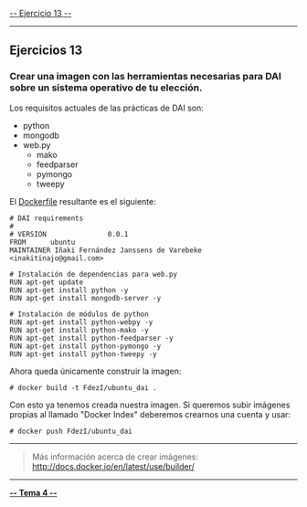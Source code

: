 [-- Ejercicio 13 --](./ejercicio13.md)

------------------


## Ejercicios 13

### Crear una imagen con las herramientas necesarias para DAI sobre un sistema operativo de tu elección.

Los requisitos actuales de las prácticas de DAI son:

* python
* mongodb
* web.py
    * mako
    * feedparser
    * pymongo
    * tweepy




El [Dockerfile](./scripts/Dockerfile) resultante es el siguiente:


```
# DAI requirements
#
# VERSION               0.0.1
FROM      ubuntu
MAINTAINER Iñaki Fernández Janssens de Varebeke <inakitinajo@gmail.com>

# Instalación de dependencias para web.py
RUN apt-get update
RUN apt-get install python -y
RUN apt-get install mongodb-server -y

# Instalación de módulos de python
RUN apt-get install python-webpy -y
RUN apt-get install python-mako -y
RUN apt-get install python-feedparser -y
RUN apt-get install python-pymongo -y
RUN apt-get install python-tweepy -y
```


Ahora queda únicamente construir la imagen:

    # docker build -t FdezI/ubuntu_dai .


Con esto ya tenemos creada nuestra imagen. Si queremos subir imágenes propias al llamado "Docker Index" deberemos crearnos una cuenta y usar:

    # docker push FdezI/ubuntu_dai


------------------

> Más información acerca de crear imágenes: http://docs.docker.io/en/latest/use/builder/

------------------

[**-- Tema 4 --**](../Tema4)
